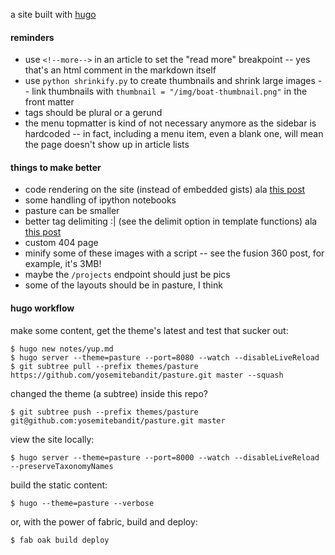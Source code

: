 a site built with [hugo](http://gohugo.io/overview/introduction/)


#### reminders

* use `<!--more-->` in an article to set the "read more" breakpoint --
yes that's an html comment in the markdown itself
* use `python shrinkify.py` to create thumbnails and shrink large images --
link thumbnails with `thumbnail = "/img/boat-thumbnail.png"` in the front matter
* tags should be plural or a gerund
* the menu topmatter is kind of not necessary anymore as the sidebar is hardcoded --
in fact, including a menu item, even a blank one,
will mean the page doesn't show up in article lists


#### things to make better

* code rendering on the site (instead of embedded gists)
ala [this post](http://ktmud.github.io/huggle/en/intro/)
* some handling of ipython notebooks
* pasture can be smaller
* better tag delimiting :| (see the delimit option in template functions)
ala [this post](https://discuss.gohugo.io/t/howto-delimiter-separated-tags/146/6)
* custom 404 page
* minify some of these images with a script --
see the fusion 360 post, for example, it's 3MB!
* maybe the `/projects` endpoint should just be pics
* some of the layouts should be in pasture, I think


#### hugo workflow

make some content, get the theme's latest and test that sucker out:

    $ hugo new notes/yup.md
    $ hugo server --theme=pasture --port=8080 --watch --disableLiveReload
    $ git subtree pull --prefix themes/pasture https://github.com/yosemitebandit/pasture.git master --squash

changed the theme (a subtree) inside this repo?

    $ git subtree push --prefix themes/pasture git@github.com:yosemitebandit/pasture.git master

view the site locally:

    $ hugo server --theme=pasture --port=8000 --watch --disableLiveReload --preserveTaxonomyNames

build the static content:

    $ hugo --theme=pasture --verbose

or, with the power of fabric, build and deploy:

    $ fab oak build deploy
